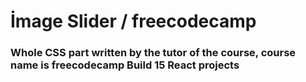 # İmage Slider / freecodecamp

### Whole CSS part written by the tutor of the course, course name is freecodecamp Build 15 React projects

